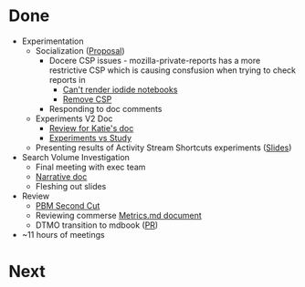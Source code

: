 # Done

* Experimentation
  * Socialization ([Proposal](https://docs.google.com/document/d/1IEcYcQ4LCGHnUJ9oGYPPm6NATY1sts_ZnqgEHPDIpjw/edit))
    * Docere CSP issues -
      mozilla-private-reports has a more restrictive CSP
      which is causing consfusion when trying to check reports in
      * [Can't render iodide notebooks](https://github.com/mozilla-services/mozilla-private-reports/issues/20)
      * [Remove CSP](https://github.com/mozilla-services/cloudops-deployment/issues/2644)
    * Responding to doc comments
  * Experiments V2 Doc
    * [Review for Katie's doc](https://docs.google.com/document/d/15utE3nKw-mFXE121-PxTNtweVBLAx1B5vKZl8v0dKEk/edit?ts=5bbe2cd6)
    * [Experiments vs Study](https://docs.google.com/document/d/1_qLAuBe9AkkIl4YjHmfMS2dXa4OARtslyAmWDBnfOI8/edit#)
  * Presenting results of Activity Stream Shortcuts experiments
    ([Slides](https://docs.google.com/presentation/d/1I905E-CXuUnIdKHhi7dFtXHizg30Z92RsNbdoBuR4Rs/edit))
* Search Volume Investigation
  * Final meeting with exec team
  * [Narrative doc](https://docs.google.com/document/d/1G2ps0dUD9F3jF52qlgeepOST7yt-H7yD9MkXXgGfmjA/edit)
  * Fleshing out slides
* Review
  * [PBM Second Cut](https://metrics.mozilla.com/~sguha/report/adau_pbm_country/)
  * Reviewing commerse [Metrics.md document](https://github.com/mozilla/webext-commerce/pull/148)
  * DTMO transition to mdbook ([PR](https://github.com/mozilla/firefox-data-docs/pull/187))
* ~11 hours of meetings

# Next
